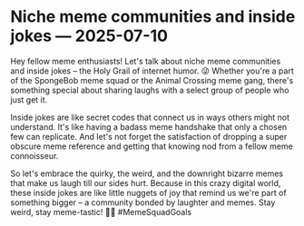 # Niche meme communities and inside jokes — 2025-07-10

Hey fellow meme enthusiasts! Let's talk about niche meme communities and inside jokes – the Holy Grail of internet humor. 😜 Whether you're a part of the SpongeBob meme squad or the Animal Crossing meme gang, there's something special about sharing laughs with a select group of people who just get it.

Inside jokes are like secret codes that connect us in ways others might not understand. It's like having a badass meme handshake that only a chosen few can replicate. And let's not forget the satisfaction of dropping a super obscure meme reference and getting that knowing nod from a fellow meme connoisseur.

So let's embrace the quirky, the weird, and the downright bizarre memes that make us laugh till our sides hurt. Because in this crazy digital world, these inside jokes are like little nuggets of joy that remind us we're part of something bigger – a community bonded by laughter and memes. Stay weird, stay meme-tastic! 🤪🔥 #MemeSquadGoals
